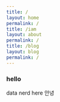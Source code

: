 ```yaml
---
title: /
layout: home
permalink: /
title: /iam
layout: about
permalink: /
title: /blog
layout: blog
permalink: /
---
```


### hello
data nerd here
안녕
